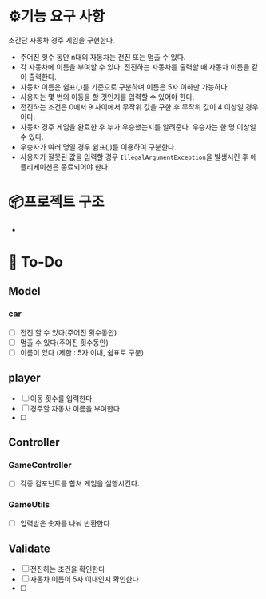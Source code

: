 # ⚙️기능 요구 사항
초간단 자동차 경주 게임을 구현한다.

- 주어진 횟수 동안 n대의 자동차는 전진 또는 멈출 수 있다.
- 각 자동차에 이름을 부여할 수 있다. 전진하는 자동차를 출력할 때 자동차 이름을 같이 출력한다.
- 자동차 이름은 쉼표(,)를 기준으로 구분하며 이름은 5자 이하만 가능하다.
- 사용자는 몇 번의 이동을 할 것인지를 입력할 수 있어야 한다.
- 전진하는 조건은 0에서 9 사이에서 무작위 값을 구한 후 무작위 값이 4 이상일 경우이다.
- 자동차 경주 게임을 완료한 후 누가 우승했는지를 알려준다. 우승자는 한 명 이상일 수 있다.
- 우승자가 여러 명일 경우 쉼표(,)를 이용하여 구분한다.
- 사용자가 잘못된 값을 입력할 경우 `IllegalArgumentException`을 발생시킨 후 애플리케이션은 종료되어야 한다.


# 📦프로젝트 구조
-

# 🔎 To-Do
## Model
### car
- [ ] 전진 할 수 있다(주어진 횟수동안)
- [ ] 멈출 수 있다(주어진 횟수동안)
- [ ] 이름이 있다 (제한 : 5자 이내, 쉼표로 구분)

## player
- [ ] 이동 횟수를 입력한다
- [ ] 경주할 자동차 이름을 부여한다 
- [ ] 


## Controller
### GameController
- [ ] 각종 컴포넌트를 합쳐 게임을 실행시킨다.

### GameUtils
- [ ] 입력받은 숫자를 나눠 반환한다

## Validate
- [ ] 전진하는 조건을 확인한다
- [ ] 자동차 이름이 5자 이내인지 확인한다
- [ ] 

